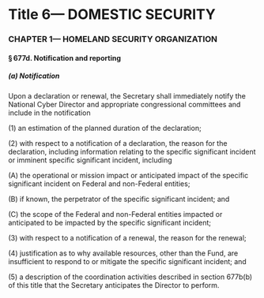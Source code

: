 
# Title 6— DOMESTIC SECURITY
### CHAPTER 1— HOMELAND SECURITY ORGANIZATION
#### § 677d. Notification and reporting
##### (a) Notification

Upon a declaration or renewal, the Secretary shall immediately notify the National Cyber Director and appropriate congressional committees and include in the notification

(1) an estimation of the planned duration of the declaration;

(2) with respect to a notification of a declaration, the reason for the declaration, including information relating to the specific significant incident or imminent specific significant incident, including

(A) the operational or mission impact or anticipated impact of the specific significant incident on Federal and non-Federal entities;

(B) if known, the perpetrator of the specific significant incident; and

(C) the scope of the Federal and non-Federal entities impacted or anticipated to be impacted by the specific significant incident;

(3) with respect to a notification of a renewal, the reason for the renewal;

(4) justification as to why available resources, other than the Fund, are insufficient to respond to or mitigate the specific significant incident; and

(5) a description of the coordination activities described in section 677b(b) of this title that the Secretary anticipates the Director to perform.
